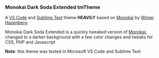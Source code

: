 ### Monokai Dark Soda Extended tmTheme

A [VS Code][1] and [Sublime Text][4] theme __HEAVILY__ based on [Monokai][2] by [Wimer Hazenberg][4].

Monokai Dark Soda Extended is a quickly tweaked version of [Monokai][2], changed to a darker background with a few color changes and tweaks for CSS, PHP and Javascript

__Note__: this theme was tested in Microsoft VS Code and Sublime Text


[1]: https://code.visualstudio.com/
[2]: http://www.monokai.nl/blog/2006/07/15/textmate-color-theme/
[3]: http://monokai.nl/
[4]: http://www.sublimetext.com/
